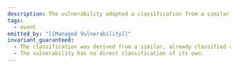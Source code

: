 ```yaml
---
description: The vulnerability adopted a classification from a similar component.
tags:
  - event
emitted_by: "[[Managed Vulnerability]]"
invariant_guaranteed:
  - The classification was derived from a similar, already classified component.
  - The vulnerability has no direct classification of its own.
---
```

